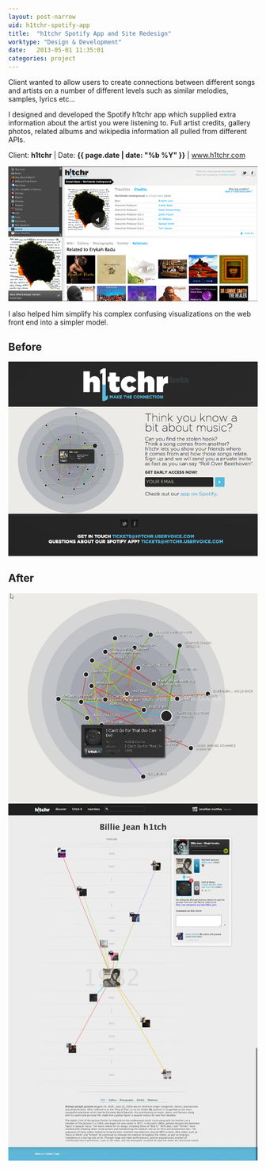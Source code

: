```yaml
---
layout: post-narrow
uid: h1tchr-spotify-app
title:  "h1tchr Spotify App and Site Redesign"
worktype: "Design & Development"
date:   2013-05-01 11:35:01
categories: project
---
```


<p>
  Client wanted to allow users to create connections between different songs and artists on a number of different levels such as similar melodies, samples, lyrics etc...
</p>

<p>
  I designed and developed the Spotify h1tchr app which supplied extra information about the artist you were listening to. Full artist credits, gallery photos, related albums and wikipedia information all pulled from different APIs.
</p>

<p class="meta">Client: <strong>h1tchr</strong> | Date: <strong>{{ page.date | date: "%b %Y" }}</strong> | <a href="http://www.h1tchr.com">www.h1tchr.com</a></p>

<div class="showcase">
  <img src="/img/h1tchr-spotify-app/1.png" alt="h1tchr-spotify-app-1">
</div>

<p>
  I also helped him simplify his complex confusing visualizations on the web front end into a simpler model.
</p>

<div class="showcase">
  <h2>
    Before
  </h2>
  <div class="showcase">
    <img src="/img/h1tchr-spotify-app/2.png" alt="h1tchr-spotify-app-2">
  </div>

  <h2>
    After
  </h2>
  <img src="/img/h1tchr-spotify-app/3.jpg" alt="h1tchr-spotify-app-3">
  <img src="/img/h1tchr-spotify-app/4.jpg" alt="h1tchr-spotify-app-4">
</div>
